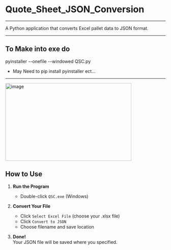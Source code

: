 # Quote_Sheet_JSON_Conversion
-------------------------------------------
A Python application that converts Excel pallet data to JSON format.

---------------------------------------------
## To Make into exe do 
pyinstaller --onefile --windowed QSC.py
- May Need to pip install pyinstaller ect...

-----------------------------------------------

<img width="396" height="244" alt="image" src="https://github.com/user-attachments/assets/f8b8a68f-ea7d-4f13-8b2b-0140c9b6ab4d" />

## How to Use

1. **Run the Program**  
   - Double-click `QSC.exe` (Windows)

2. **Convert Your File**  
   - Click `Select Excel File` (choose your .xlsx file)  
   - Click `Convert to JSON`  
   - Choose filename and save location  

3. **Done!**  
   Your JSON file will be saved where you specified.
